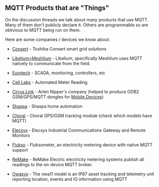 ##  MQTT Products that are "Things"

On the discussion threads we talk about many products that use MQTT. Many of them don't publicly declare it. Others are programmable so are oblivious to MQTT being run on them. 

Here are some companies / devices we know about:

*  [Consert](http://www.consert.com) - Toshiba Consert smart grid solutions

* [Libelium>Meshlium](http://www.libelium.com/products/meshlium/) - Libelium, specifically Meshlium uses MQTT natively to communicate from the field.

*  [Eurotech](http://www.eurotech.com) - SCADA, monitoring, controllers, etc

*  [Cell Labs](http://www.celllabs.com/) - Automated Meter Reading

*  [Cirrus Link](http://www.cirrus-link.com) - Arlen Nipper's company (helped to produce ODB2 GSM/GPS/MQTT dongles for [Mobile Devices](http://www.mobile-devices.com/our-products/c4-obd2-dongle/))

*  [Shaspa](http://www.shaspa.com) - Shaspa home automation

*  [Choral](http://www.choral.it) - Choral GPS/GSM tracking module (check which models have MQTT)

*  [Elecsys](http://www.elecsyscorp.com/scada/mqtt.html) - Elecsys Industrial Communications Gateway and Remote Monitors

*  [Flukso](https://www.flukso.net/) - Fluksometer, an electricity metering device with native MQTT support

* [ReMake](http://www.remakeelectric.com/) - ReMake Electric electricity metering systems publish all readings to the on-device MQTT broker.

* [Owasys](http://www.owasys.com) - The owa11 model is an IP67 asset tracking and telemetry unit reporting location, events and IO information using MQTT